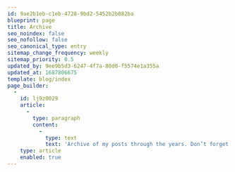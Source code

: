```yaml
---
id: 9ae2b1eb-c1eb-4728-9bd2-5452b2b082ba
blueprint: page
title: Archive
seo_noindex: false
seo_nofollow: false
seo_canonical_type: entry
sitemap_change_frequency: weekly
sitemap_priority: 0.5
updated_by: 9ee9b5d3-6247-4f7a-80d0-f5574e1a355a
updated_at: 1687806675
template: blog/index
page_builder:
  -
    id: lj9z0029
    article:
      -
        type: paragraph
        content:
          -
            type: text
            text: 'Archive of my posts through the years. Don’t forget to hover the numbers next to the years/months. It took me a few hours to discover how to code that in the Antlers template.'
    type: article
    enabled: true
---
```

